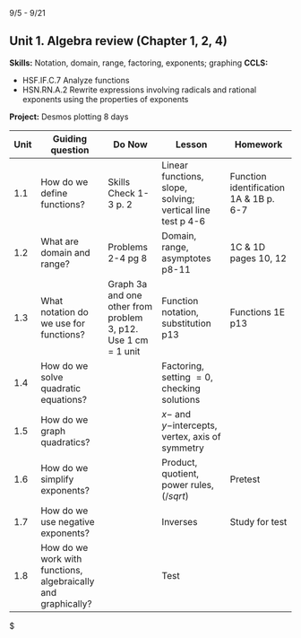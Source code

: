 

9/5 - 9/21
## Unit 1. Algebra review (Chapter 1, 2, 4)
**Skills:** Notation, domain, range, factoring, exponents; graphing
**CCLS:**
- HSF.IF.C.7 Analyze functions
- HSN.RN.A.2 Rewrite expressions involving radicals and rational exponents using the properties of exponents

**Project:** Desmos plotting
8 days

|Unit | Guiding question | Do Now | Lesson | Homework |
|---|---|---|---|---|
| 1.1|How do we define functions?|Skills Check 1-3 p. 2|Linear functions, slope, solving; vertical line test p 4-6|Function identification 1A & 1B p. 6-7
1.2|What are domain and range?|Problems 2-4 pg 8|Domain, range, asymptotes p8-11|1C & 1D pages 10, 12
1.3| What notation do we use for functions?|Graph 3a and one other from problem 3, p12. Use 1 cm = 1 unit| Function notation, substitution p13|Functions 1E p13
1.4|How do we solve quadratic equations?||Factoring, setting $=0$, checking solutions|
1.5|How do we graph quadratics?||$x-$ and $y-$intercepts, vertex, axis of symmetry|
1.6|How do we simplify exponents?||Product, quotient, power rules, ($/sqrt$)|Pretest
1.7| How do we use negative exponents?||Inverses|Study for test
1.8| How do we work with functions, algebraically and graphically? || Test




$
<!--stackedit_data:
eyJoaXN0b3J5IjpbMTA1MTcxNDM0MiwtNDMyMjk3NDQzXX0=
-->